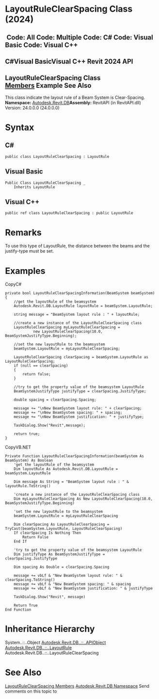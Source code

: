 # LayoutRuleClearSpacing Class (2024)

﻿
 Code: All Code: Multiple Code: C# Code: Visual Basic Code: Visual C++   
---  
C#Visual BasicVisual C++
Revit 2024 API  
---  
LayoutRuleClearSpacing Class  
[Members](4679cad5-5e18-f0e3-8ee5-98a33762ef3b.md "LayoutRuleClearSpacing Members") Example See Also  
---  
This class indicate the layout rule of a Beam System is Clear-Spacing.
**Namespace:** [Autodesk.Revit.DB](87546ba7-461b-c646-cbb1-2cb8f5bff8b2.md "Autodesk.Revit.DB Namespace")**Assembly:** RevitAPI (in RevitAPI.dll) Version: 24.0.0.0 (24.0.0.0)
# Syntax
C#  
---  
```text
public class LayoutRuleClearSpacing : LayoutRule
```
  
Visual Basic  
---  
```text
Public Class LayoutRuleClearSpacing _
	Inherits LayoutRule
```
  
Visual C++  
---  
```text
public ref class LayoutRuleClearSpacing : public LayoutRule
```
  
# Remarks
To use this type of LayoutRule, the distance between the beams and the justify-type must be set.
# Examples
CopyC#
```text
private bool LayoutRuleClearSpacingInformation(BeamSystem beamSystem)
{
    //get the layoutRule of the beamsystem
    Autodesk.Revit.DB.LayoutRule layoutRule = beamSystem.LayoutRule;

    string message = "BeamSystem layout rule : " + layoutRule;

    //create a new instance of the LayoutRuleClearSpacing class 
    LayoutRuleClearSpacing myLayoutRuleClearSpacing = 
             new LayoutRuleClearSpacing(10.0, BeamSystemJustifyType.Beginning);

    //set the new layoutRule to the beamsystem
    beamSystem.LayoutRule = myLayoutRuleClearSpacing;

    LayoutRuleClearSpacing clearSpacing = beamSystem.LayoutRule as LayoutRuleClearSpacing;
    if (null == clearSpacing)
    {
        return false;
    }

    //try to get the property value of the beamsystem LayoutRule
    BeamSystemJustifyType justifyType = clearSpacing.JustifyType;

    double spacing = clearSpacing.Spacing;

    message += "\nNew BeamSystem layout rule: " + clearSpacing;
    message += "\nNew BeamSystem spacing: " + spacing;
    message += "\nNew BeamSystem justification: " + justifyType;

    TaskDialog.Show("Revit",message);

    return true;
}
```

CopyVB.NET
```text
Private Function LayoutRuleClearSpacingInformation(beamSystem As BeamSystem) As Boolean
    'get the layoutRule of the beamsystem
    Dim layoutRule As Autodesk.Revit.DB.LayoutRule = beamSystem.LayoutRule

    Dim message As String = "BeamSystem layout rule : " & layoutRule.ToString()

    'create a new instance of the LayoutRuleClearSpacing class 
    Dim myLayoutRuleClearSpacing As New LayoutRuleClearSpacing(10.0, BeamSystemJustifyType.Beginning)

    'set the new layoutRule to the beamsystem
    beamSystem.LayoutRule = myLayoutRuleClearSpacing

    Dim clearSpacing As LayoutRuleClearSpacing = TryCast(beamSystem.LayoutRule, LayoutRuleClearSpacing)
    If clearSpacing Is Nothing Then
        Return False
    End If

    'try to get the property value of the beamsystem LayoutRule
    Dim justifyType As BeamSystemJustifyType = clearSpacing.JustifyType

    Dim spacing As Double = clearSpacing.Spacing

    message += vbLf & "New BeamSystem layout rule: " & clearSpacing.ToString()
    message += vbLf & "New BeamSystem spacing: " & spacing
    message += vbLf & "New BeamSystem justification: " & justifyType

    TaskDialog.Show("Revit", message)

    Return True
End Function
```

# Inheritance Hierarchy
System..::..Object [Autodesk.Revit.DB..::..APIObject](beb86ef5-39ad-3f0d-0cd9-0c929387a2bb.md "APIObject Class") [Autodesk.Revit.DB..::..LayoutRule](c185b000-4194-6186-5964-5da2f05ace86.md "LayoutRule Class") Autodesk.Revit.DB..::..LayoutRuleClearSpacing
# See Also
[LayoutRuleClearSpacing Members](4679cad5-5e18-f0e3-8ee5-98a33762ef3b.md "LayoutRuleClearSpacing Members")
[Autodesk.Revit.DB Namespace](87546ba7-461b-c646-cbb1-2cb8f5bff8b2.md "Autodesk.Revit.DB Namespace")
Send comments on this topic to 